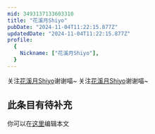 ```yaml
---
mid: 3493137133603310
title: "花溪月Shiyo"
pubDate: "2024-11-04T11:22:15.877Z"
updatedDate: "2024-11-04T11:22:15.877Z"
profile:
  {
    Nickname: ["花溪月Shiyo"],
  }
---
```


关注[花溪月Shiyo](https://space.bilibili.com/3493137133603310)谢谢喵~ 关注[花溪月Shiyo](https://space.bilibili.com/3493137133603310)谢谢喵~

## 此条目有待补充
你可以在[这里](https://github.com/Yuhanawa/VTuber.ICU-Content/edit/master/v/花溪月Shiyo/index.md)编辑本文
